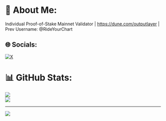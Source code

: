# 💫 About Me:
Individual Proof-of-Stake Mainnet Validator | https://dune.com/outputlayer | Prev Username: @RideYourChart<br>


## 🌐 Socials:
[![X](https://img.shields.io/badge/X-black.svg?logo=X&logoColor=white)](https://x.com/outputlayer) 


# 📊 GitHub Stats:
![](https://github-readme-streak-stats.herokuapp.com/?user=Outputlayer&theme=dark&hide_border=false)<br/>
![](https://github-readme-stats.vercel.app/api/top-langs/?username=Outputlayer&theme=dark&hide_border=false&include_all_commits=true&count_private=false&layout=compact)

---
[![](https://visitcount.itsvg.in/api?id=Outputlayer&icon=0&color=0)](https://visitcount.itsvg.in)

<!-- Proudly created with GPRM ( https://gprm.itsvg.in ) -->
